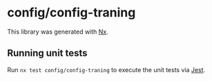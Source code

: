 # config/config-traning

This library was generated with [Nx](https://nx.dev).

## Running unit tests

Run `nx test config/config-traning` to execute the unit tests via [Jest](https://jestjs.io).
